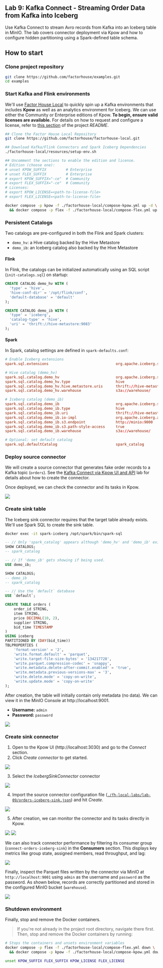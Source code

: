 ## Lab 9: Kafka Connect - Streaming Order Data from Kafka into Iceberg

Use Kafka Connect to stream Avro records from Kafka into an Iceberg table in MinIO. The lab covers connector deployment via Kpow and how to configure hidden partitioning using a Spark-defined table schema.

## How to start

### Clone project repository

```bash
git clone https://github.com/factorhouse/examples.git
cd examples
```

### Start Kafka and Flink environments

We'll use [Factor House Local](https://github.com/factorhouse/factorhouse-local) to quickly spin up a Kafka environments that includes **Kpow** as well as an analytics environment for Iceberg. We can use either the Community or Enterprise editions of Kpow. **To begin, ensure valid licenses are available.** For details on how to request and configure a license, refer to [this section](https://github.com/factorhouse/factorhouse-local?tab=readme-ov-file#update-kpow-and-flex-licenses) of the project _README_.

```bash
## Clone the Factor House Local Repository
git clone https://github.com/factorhouse/factorhouse-local.git

## Download Kafka/Flink Connectors and Spark Iceberg Dependencies
./factorhouse-local/resources/setup-env.sh

## Uncomment the sections to enable the edition and license.
# Edition (choose one):
# unset KPOW_SUFFIX         # Enterprise
# unset FLEX_SUFFIX         # Enterprise
# export KPOW_SUFFIX="-ce"  # Community
# export FLEX_SUFFIX="-ce"  # Community
# Licenses:
# export KPOW_LICENSE=<path-to-license-file>
# export FLEX_LICENSE=<path-to-license-file>

docker compose -p kpow -f ./factorhouse-local/compose-kpow.yml up -d \
  && docker compose -p flex -f ./factorhouse-local/compose-flex.yml up -d
```

### Persistent Catalogs

Two catalogs are pre-configured in both the Flink and Spark clusters:

- `demo_hv`: a Hive catalog backed by the Hive Metastore
- `demo_ib`: an Iceberg catalog also backed by the Hive Metastore

#### Flink

In Flink, the catalogs can be initialized automatically using an SQL script (`init-catalogs.sql`) on startup:

```sql
CREATE CATALOG demo_hv WITH (
  'type' = 'hive',
  'hive-conf-dir' = '/opt/flink/conf',
  'default-database' = 'default'
);

CREATE CATALOG demo_ib WITH (
  'type' = 'iceberg',
  'catalog-type' = 'hive',
  'uri' = 'thrift://hive-metastore:9083'
);
```

#### Spark

In Spark, catalog settings are defined in `spark-defaults.conf`:

```conf
# Enable Iceberg extensions
spark.sql.extensions                               org.apache.iceberg.spark.extensions.IcebergSparkSessionExtensions

# Hive catalog (demo_hv)
spark.sql.catalog.demo_hv                          org.apache.iceberg.spark.SparkCatalog
spark.sql.catalog.demo_hv.type                     hive
spark.sql.catalog.demo_hv.hive.metastore.uris      thrift://hive-metastore:9083
spark.sql.catalog.demo_hv.warehouse                s3a://warehouse/

# Iceberg catalog (demo_ib)
spark.sql.catalog.demo_ib                          org.apache.iceberg.spark.SparkCatalog
spark.sql.catalog.demo_ib.type                     hive
spark.sql.catalog.demo_ib.uri                      thrift://hive-metastore:9083
spark.sql.catalog.demo_ib.io-impl                  org.apache.iceberg.aws.s3.S3FileIO
spark.sql.catalog.demo_ib.s3.endpoint              http://minio:9000
spark.sql.catalog.demo_ib.s3.path-style-access     true
spark.sql.catalog.demo_ib.warehouse                s3a://warehouse/

# Optional: set default catalog
spark.sql.defaultCatalog                           spark_catalog
```

### Deploy source connector

We will create a source connector that generates fake order records to a Kafka topic (`orders`). See the [Kafka Connect via Kpow UI and API](../lab-02/) lab for details about how to create the connector.

Once deployed, we can check the connector and its tasks in Kpow.

![](./images/kafka-connector.png)

### Create sink table

The Iceberg sink connector requires that the target table already exists. We'll use Spark SQL to create the sink table.

```bash
docker exec -it spark-iceberg /opt/spark/bin/spark-sql
```

```sql
-- // Only 'spark_catalog' appears although 'demo_hv' and 'demo_ib' exists
SHOW CATALOGS;
-- spark_catalog
```

```sql
-- // If 'demo_ib' gets showing if being used.
USE demo_ib;
```

```sql
SHOW CATALOGS;
-- demo_ib
-- spark_catalog
```

```sql
-- // Use the `default` database
USE `default`;
```

```sql
CREATE TABLE orders (
    order_id STRING,
    item STRING,
    price DECIMAL(10, 2),
    supplier STRING,
    bid_time TIMESTAMP
)
USING iceberg
PARTITIONED BY (DAY(bid_time))
TBLPROPERTIES (
    'format-version' = '2',
    'write.format.default' = 'parquet',
    'write.target-file-size-bytes' = '134217728',
    'write.parquet.compression-codec' = 'snappy',
    'write.metadata.delete-after-commit.enabled' = 'true',
    'write.metadata.previous-versions-max' = '3',
    'write.delete.mode' = 'copy-on-write',
    'write.update.mode' = 'copy-on-write'
);
```

After creation, the table will initially contain only metadata (no data). We can view it in the MinIO Console at http://localhost:9001.

- **Username:** `admin`
- **Password:** `password`

![](./images/sink-table-01.png)

### Create sink connector

1. Open to the Kpow UI (http://localhost:3030) and go to the _Connect_ section.
2. Click _Create connector_ to get started.

![](./images/connect-ui-01.png)

3. Select the _IcebergSinkConnector_ connector

![](./images/connect-ui-02.png)

4. Import the source connector configuration file ([`./fh-local-labs/lab-09/orders-iceberg-sink.json`](./orders-iceberg-sink.json)) and hit _Create_.

![](./images/connect-ui-03.png)

5. After creation, we can monitor the connector and its tasks directly in Kpow.

![](./images/connect-ui-04-01.png)
![](./images/connect-ui-04-02.png)

We can also track connector performance by filtering its consumer group (`connect-orders-iceberg-sink`) in the **Consumers** section. This displays key metrics like group state, assigned members, read throughput, and lag:

![](./images/consumer-group-01.png)

Finally, inspect the Parquet files written by the connector via MinIO at `http://localhost:9001` using `admin` as the username and `password` as the password. As shown below, records are correctly partitioned and stored in the configured MinIO bucket (`warehouse`).

![](./images/minio-01.png)

### Shutdown environment

Finally, stop and remove the Docker containers.

> If you're not already in the project root directory, navigate there first.
> Then, stop and remove the Docker containers by running:

```bash
# Stops the containers and unsets environment variables
docker compose -p flex -f ./factorhouse-local/compose-flex.yml down \
  && docker compose -p kpow -f ./factorhouse-local/compose-kpow.yml down

unset KPOW_SUFFIX FLEX_SUFFIX KPOW_LICENSE FLEX_LICENSE
```
